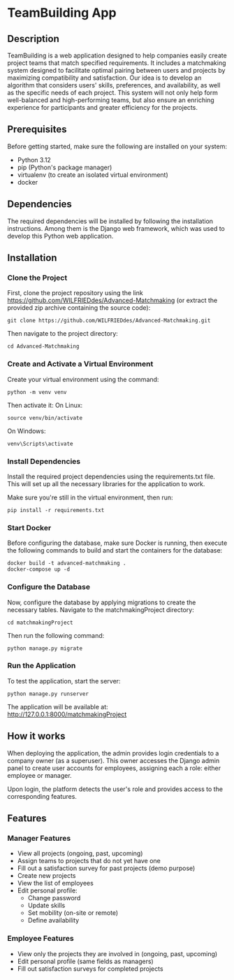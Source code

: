 # TeamBuilding App

## Description
TeamBuilding is a web application designed to help companies easily create project teams that match specified requirements. It includes a matchmaking system designed to facilitate optimal pairing between users and projects by maximizing compatibility and satisfaction. Our idea is to develop an algorithm that considers users' skills, preferences, and availability, as well as the specific needs of each project.
This system will not only help form well-balanced and high-performing teams, but also ensure an enriching experience for participants and greater efficiency for the projects.

## Prerequisites
Before getting started, make sure the following are installed on your system:
- Python 3.12
- pip (Python's package manager)
- virtualenv (to create an isolated virtual environment)
- docker

## Dependencies
The required dependencies will be installed by following the installation instructions. Among them is the Django web framework, which was used to develop this Python web application.

## Installation

### Clone the Project
First, clone the project repository using the link https://github.com/WILFRIEDdes/Advanced-Matchmaking (or extract the provided zip archive containing the source code):

    git clone https://github.com/WILFRIEDdes/Advanced-Matchmaking.git

Then navigate to the project directory:

    cd Advanced-Matchmaking

### Create and Activate a Virtual Environment
Create your virtual environment using the command:

    python -m venv venv

Then activate it:
On Linux:

    source venv/bin/activate

On Windows:

    venv\Scripts\activate

### Install Dependencies
Install the required project dependencies using the requirements.txt file. This will set up all the necessary libraries for the application to work.

Make sure you're still in the virtual environment, then run:

    pip install -r requirements.txt

### Start Docker
Before configuring the database, make sure Docker is running, then execute the following commands to build and start the containers for the database:

    docker build -t advanced-matchmaking .
    docker-compose up -d

### Configure the Database
Now, configure the database by applying migrations to create the necessary tables. Navigate to the matchmakingProject directory:

    cd matchmakingProject

Then run the following command:

    python manage.py migrate

### Run the Application
To test the application, start the server:

    python manage.py runserver

The application will be available at: http://127.0.0.1:8000/matchmakingProject

## How it works
When deploying the application, the admin provides login credentials to a company owner (as a superuser). This owner accesses the Django admin panel to create user accounts for employees, assigning each a role: either employee or manager.

Upon login, the platform detects the user's role and provides access to the corresponding features.

## Features

### Manager Features
- View all projects (ongoing, past, upcoming)
- Assign teams to projects that do not yet have one
- Fill out a satisfaction survey for past projects (demo purpose)
- Create new projects
- View the list of employees
- Edit personal profile:
    - Change password
    - Update skills
    - Set mobility (on-site or remote)
    - Define availability

### Employee Features
- View only the projects they are involved in (ongoing, past, upcoming)
- Edit personal profile (same fields as managers)
- Fill out satisfaction surveys for completed projects